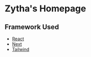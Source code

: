 # Zytha's Homepage
## Framework Used
- [React](https://reactjs.org) 
- [Next](https://nextjs.org) 
- [Tailwind](https://tailwindcss.com)
